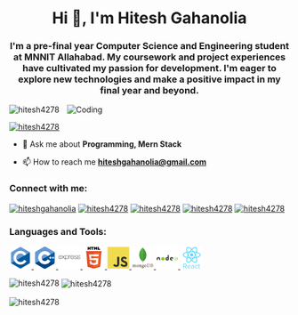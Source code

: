 <h1 align="center">Hi 👋, I'm Hitesh Gahanolia</h1>
<h3 align="center">I'm a pre-final year Computer Science and Engineering student at MNNIT Allahabad. My coursework and project experiences have cultivated my passion for development. I'm eager to explore new technologies and make a positive impact in my final year and beyond.</h3>

<img align="right" alt="Coding" width="400" src="https://images.squarespace-cdn.com/content/v1/56af9236b6aa60cdf1c52b4b/1464950341113-VN4PQR9DU6LSKDIVHPGI/image-asset.gif?format=2500w">

<p align="left"> <img src="https://komarev.com/ghpvc/?username=hitesh4278&label=Profile%20views&color=0e75b6&style=flat" alt="hitesh4278" /> </p>

<p align="left"> <a href="https://github.com/ryo-ma/github-profile-trophy"><img src="https://github-profile-trophy.vercel.app/?username=hitesh4278" alt="hitesh4278" /></a> </p>

- 💬 Ask me about **Programming, Mern Stack**

- 📫 How to reach me **hiteshgahanolia@gmail.com**

<h3 align="left">Connect with me:</h3>
<p align="left">
<a href="https://linkedin.com/in/hiteshgahanolia" target="blank"><img align="center" src="https://raw.githubusercontent.com/rahuldkjain/github-profile-readme-generator/master/src/images/icons/Social/linked-in-alt.svg" alt="hiteshgahanolia" height="30" width="40" /></a>
<a href="https://www.codechef.com/users/hitesh4278" target="blank"><img align="center" src="https://cdn.jsdelivr.net/npm/simple-icons@3.1.0/icons/codechef.svg" alt="hitesh4278" height="30" width="40" /></a>
<a href="https://codeforces.com/profile/hitesh4278" target="blank"><img align="center" src="https://raw.githubusercontent.com/rahuldkjain/github-profile-readme-generator/master/src/images/icons/Social/codeforces.svg" alt="hitesh4278" height="30" width="40" /></a>
<a href="https://www.leetcode.com/hitesh4278" target="blank"><img align="center" src="https://raw.githubusercontent.com/rahuldkjain/github-profile-readme-generator/master/src/images/icons/Social/leet-code.svg" alt="hitesh4278" height="30" width="40" /></a>
<a href="https://auth.geeksforgeeks.org/user/hitesh4278" target="blank"><img align="center" src="https://raw.githubusercontent.com/rahuldkjain/github-profile-readme-generator/master/src/images/icons/Social/geeks-for-geeks.svg" alt="hitesh4278" height="30" width="40" /></a>
</p>

<h3 align="left">Languages and Tools:</h3>
<p align="left"> <a href="https://www.cprogramming.com/" target="_blank" rel="noreferrer"> <img src="https://raw.githubusercontent.com/devicons/devicon/master/icons/c/c-original.svg" alt="c" width="40" height="40"/> </a> <a href="https://www.w3schools.com/cpp/" target="_blank" rel="noreferrer"> <img src="https://raw.githubusercontent.com/devicons/devicon/master/icons/cplusplus/cplusplus-original.svg" alt="cplusplus" width="40" height="40"/> </a> <a href="https://expressjs.com" target="_blank" rel="noreferrer"> <img src="https://raw.githubusercontent.com/devicons/devicon/master/icons/express/express-original-wordmark.svg" alt="express" width="40" height="40"/> </a> <a href="https://www.w3.org/html/" target="_blank" rel="noreferrer"> <img src="https://raw.githubusercontent.com/devicons/devicon/master/icons/html5/html5-original-wordmark.svg" alt="html5" width="40" height="40"/> </a> <a href="https://developer.mozilla.org/en-US/docs/Web/JavaScript" target="_blank" rel="noreferrer"> <img src="https://raw.githubusercontent.com/devicons/devicon/master/icons/javascript/javascript-original.svg" alt="javascript" width="40" height="40"/> </a> <a href="https://www.mongodb.com/" target="_blank" rel="noreferrer"> <img src="https://raw.githubusercontent.com/devicons/devicon/master/icons/mongodb/mongodb-original-wordmark.svg" alt="mongodb" width="40" height="40"/> </a> <a href="https://nodejs.org" target="_blank" rel="noreferrer"> <img src="https://raw.githubusercontent.com/devicons/devicon/master/icons/nodejs/nodejs-original-wordmark.svg" alt="nodejs" width="40" height="40"/> </a> <a href="https://reactjs.org/" target="_blank" rel="noreferrer"> <img src="https://raw.githubusercontent.com/devicons/devicon/master/icons/react/react-original-wordmark.svg" alt="react" width="40" height="40"/> </a> </p>

<p><img align="left" src="https://github-readme-stats.vercel.app/api/top-langs?username=hitesh4278&show_icons=true&locale=en&layout=compact" alt="hitesh4278" /></p>

<p>&nbsp;<img align="center" src="https://github-readme-stats.vercel.app/api?username=hitesh4278&show_icons=true&locale=en" alt="hitesh4278" /></p>

<p><img align="center" src="https://github-readme-streak-stats.herokuapp.com/?user=hitesh4278&" alt="hitesh4278" /></p>
